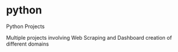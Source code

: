 # python
Python Projects

Multiple projects involving Web Scraping and Dashboard creation of different domains
